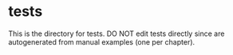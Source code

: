 # tests

This is the directory for tests. DO NOT edit tests directly
since are autogenerated from manual examples (one per chapter).

